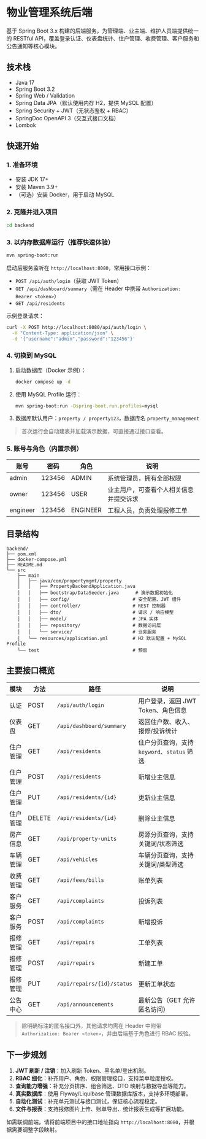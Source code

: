 # 物业管理系统后端

基于 Spring Boot 3.x 构建的后端服务，为管理端、业主端、维护人员端提供统一的 RESTful API，覆盖登录认证、仪表盘统计、住户管理、收费管理、客户服务和公告通知等核心模块。

## 技术栈

- Java 17
- Spring Boot 3.2
- Spring Web / Validation
- Spring Data JPA（默认使用内存 H2，提供 MySQL 配置）
- Spring Security + JWT（无状态鉴权 + RBAC）
- SpringDoc OpenAPI 3（交互式接口文档）
- Lombok

## 快速开始

### 1. 准备环境

- 安装 JDK 17+
- 安装 Maven 3.9+
- （可选）安装 Docker，用于启动 MySQL

### 2. 克隆并进入项目

```bash
cd backend
```

### 3. 以内存数据库运行（推荐快速体验）

```bash
mvn spring-boot:run
```

启动后服务监听在 `http://localhost:8080`，常用接口示例：

- `POST /api/auth/login`（获取 JWT Token）
- `GET /api/dashboard/summary`（需在 Header 中携带 `Authorization: Bearer <token>`）
- `GET /api/residents`

示例登录请求：

```bash
curl -X POST http://localhost:8080/api/auth/login \
  -H "Content-Type: application/json" \
  -d '{"username":"admin","password":"123456"}'
```

### 4. 切换到 MySQL

1. 启动数据库（Docker 示例）：
   ```bash
   docker compose up -d
   ```
2. 使用 MySQL Profile 运行：
   ```bash
   mvn spring-boot:run -Dspring-boot.run.profiles=mysql
   ```
3. 数据库默认用户：`property / property123`，数据库名 `property_management`

> 首次运行会自动建表并加载演示数据，可直接通过接口查看。

### 5. 账号与角色（内置示例）

| 账号 | 密码 | 角色 | 说明 |
| ---- | ---- | ---- | ---- |
| admin | 123456 | ADMIN | 系统管理员，拥有全部权限 |
| owner | 123456 | USER | 业主用户，可查看个人相关信息并提交诉求 |
| engineer | 123456 | ENGINEER | 工程人员，负责处理报修工单 |

## 目录结构

```
backend/
├── pom.xml
├── docker-compose.yml
├── README.md
└── src
    ├── main
    │   ├── java/com/propertymgmt/property
    │   │   ├── PropertyBackendApplication.java
    │   │   ├── bootstrap/DataSeeder.java      # 演示数据初始化
    │   │   ├── config/                       # 安全配置、JWT 组件
    │   │   ├── controller/                   # REST 控制器
    │   │   ├── dto/                          # 请求 / 响应模型
    │   │   ├── model/                        # JPA 实体
    │   │   ├── repository/                   # 数据访问层
    │   │   └── service/                      # 业务服务
    │   └── resources/application.yml         # H2 默认配置 + MySQL Profile
    └── test                                  # 预留
```

## 主要接口概览

| 模块 | 方法 | 路径 | 说明 |
| ---- | ---- | ---- | ---- |
| 认证 | POST | `/api/auth/login` | 用户登录，返回 JWT Token、角色信息 |
| 仪表盘 | GET | `/api/dashboard/summary` | 返回住户数、收入、报修/投诉统计 |
| 住户管理 | GET | `/api/residents` | 住户分页查询，支持 `keyword`、`status` 筛选 |
| 住户管理 | POST | `/api/residents` | 新增业主信息 |
| 住户管理 | PUT | `/api/residents/{id}` | 更新业主信息 |
| 住户管理 | DELETE | `/api/residents/{id}` | 删除业主信息 |
| 房产信息 | GET | `/api/property-units` | 房源分页查询，支持关键词/状态筛选 |
| 车辆管理 | GET | `/api/vehicles` | 车辆分页查询，支持关键词/类型筛选 |
| 收费管理 | GET | `/api/fees/bills` | 账单列表 |
| 客户服务 | GET | `/api/complaints` | 投诉列表 |
| 客户服务 | POST | `/api/complaints` | 新增投诉 |
| 报修管理 | GET | `/api/repairs` | 工单列表 |
| 报修管理 | POST | `/api/repairs` | 新建工单 |
| 报修管理 | PUT | `/api/repairs/{id}/status` | 更新工单状态 |
| 公告中心 | GET | `/api/announcements` | 最新公告（GET 允许匿名访问） |

> 除明确标注的匿名接口外，其他请求均需在 Header 中附带 `Authorization: Bearer <token>`，并由后端基于角色进行 RBAC 校验。

## 下一步规划

1. **JWT 刷新 / 注销**：加入刷新 Token、黑名单/登出机制。
2. **RBAC 细化**：补齐用户、角色、权限管理接口，支持菜单粒度授权。
3. **查询能力增强**：补充分页排序、组合筛选、DTO 映射与数据导出等能力。
4. **真实数据库**：使用 Flyway/Liquibase 管理数据库版本，支持多环境部署。
5. **自动化测试**：补充单元测试与接口测试，保证核心流程稳定。
6. **文件与报表**：支持报修图片上传、账单导出、统计报表生成等扩展功能。

如需联调前端，请将前端项目中的接口地址指向 `http://localhost:8080`，并根据需要调整字段映射。
